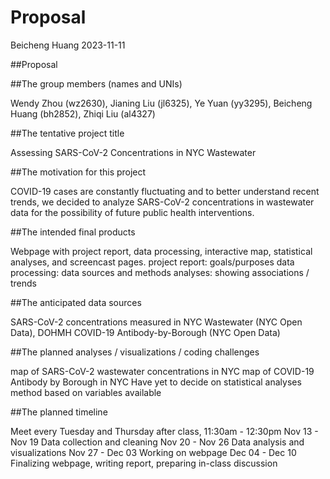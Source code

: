 Proposal
================
Beicheng Huang
2023-11-11

\##Proposal

\##The group members (names and UNIs)

Wendy Zhou (wz2630), Jianing Liu (jl6325), Ye Yuan (yy3295), Beicheng
Huang (bh2852), Zhiqi Liu (al4327)

\##The tentative project title

Assessing SARS-CoV-2 Concentrations in NYC Wastewater

\##The motivation for this project

COVID-19 cases are constantly fluctuating and to better understand
recent trends, we decided to analyze SARS-CoV-2 concentrations in
wastewater data for the possibility of future public health
interventions.

\##The intended final products

Webpage with project report, data processing, interactive map,
statistical analyses, and screencast pages. project report:
goals/purposes data processing: data sources and methods analyses:
showing associations / trends

\##The anticipated data sources

SARS-CoV-2 concentrations measured in NYC Wastewater (NYC Open Data),
DOHMH COVID-19 Antibody-by-Borough (NYC Open Data)

\##The planned analyses / visualizations / coding challenges

map of SARS-CoV-2 wastewater concentrations in NYC map of COVID-19
Antibody by Borough in NYC Have yet to decide on statistical analyses
method based on variables available

\##The planned timeline

Meet every Tuesday and Thursday after class, 11:30am - 12:30pm Nov 13 -
Nov 19 Data collection and cleaning Nov 20 - Nov 26 Data analysis and
visualizations Nov 27 - Dec 03 Working on webpage Dec 04 - Dec 10
Finalizing webpage, writing report, preparing in-class discussion
